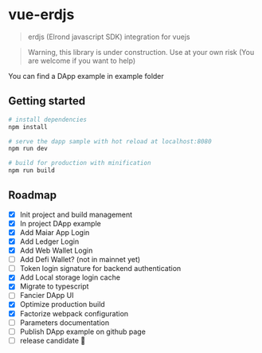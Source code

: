 # vue-erdjs

> erdjs (Elrond javascript SDK) integration for vuejs

> Warning, this library is under construction. Use at your own risk (You are welcome if you want to help)

You can find a DApp example in example folder

## Getting started

``` bash
# install dependencies
npm install

# serve the dapp sample with hot reload at localhost:8080
npm run dev

# build for production with minification
npm run build
```

## Roadmap

- [x] Init project and build management
- [x] In project DApp example
- [x] Add Maiar App Login
- [x] Add Ledger Login
- [x] Add Web Wallet Login
- [ ] Add Defi Wallet? (not in mainnet yet)
- [ ] Token login signature for backend authentication
- [x] Add Local storage login cache
- [x] Migrate to typescript
- [ ] Fancier DApp UI
- [x] Optimize production build
- [x] Factorize webpack configuration
- [ ] Parameters documentation
- [ ] Publish DApp example on github page
- [ ] release candidate :tada:
